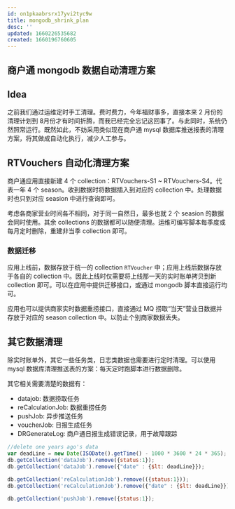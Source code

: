 ```yaml
---
id: on1pkaabrsrx17yvi2tyc9w
title: mongodb_shrink_plan
desc: ''
updated: 1660226535682
created: 1660196760605
---
```


## 商户通 mongodb 数据自动清理方案

## Idea

之前我们通过运维定时手工清理。费时费力，今年福财事多，直接本来 2 月份的清理计划到 8月份才有时间折腾，而我已经完全忘记这回事了。与此同时，系统仍然照常运行。既然如此，不妨采用类似现在商户通 mysql 数据库推送报表的清理方案，将其做成自动化执行，减少人工参与。

## RTVouchers 自动化清理方案

商户通应用直接新建 4 个 collection：RTVouchers-S1 ~ RTVouchers-S4。代表一年 4 个 season。收到数据时将数据插入到对应的 collection 中。处理数据时也只到对应 seasion 中进行查询即可。

考虑各商家营业时间各不相同，对于同一自然日，最多也就 2 个 seasion 的数据会同时使用。其余 collections 的数据都可以随便清理。运维可编写脚本每季度或每月定时删除，重建非当季 collection 即可。

### 数据迁移

应用上线前，数据存放于统一的 collection `RTVoucher` 中；应用上线后数据存放于各自的 collection 中。因此上线时仅需要将上线那一天的实时账单拷贝到新 collection 即可。可以在应用中提供迁移接口，或通过 mongodb 脚本直接运行均可。

应用也可以提供商家实时数据重捞接口，直接通过 MQ 捞取“当天”营业日数据并存放于对应的 season collection 中。以防止个别商家数据丢失。

## 其它数据清理

除实时账单外，其它一些任务类，日志类数据也需要进行定时清理。可以使用 mysql 数据库清理推送表的方案：每天定时跑脚本进行数据删除。

其它相关需要清楚的数据有：

- datajob: 数据捞取任务
- reCalculationJob: 数据重捞任务
- pushJob: 异步推送任务
- voucherJob: 日报生成任务
- DRGenerateLog: 商户通日报生成错误记录，用于故障跟踪

```js
//delete one years ago's data
var deadLine = new Date(ISODate().getTime() - 1000 * 3600 * 24 * 365);
db.getCollection('dataJob').remove({status:1});
db.getCollection('dataJob').remove({"date" : {$lt: deadLine}});

db.getCollection('reCalculationJob').remove(({status:1}));
db.getCollection('reCalculationJob').remove({"date" : {$lt: deadLine}});

db.getCollection('pushJob').remove({status:1});
```
